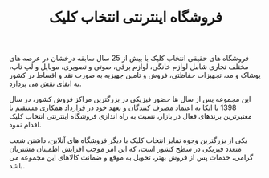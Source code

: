 ﻿---
layout: post
title: فروشگاه اینترنتی انتخاب کلیک
name_en: entekhabclick
company_slug: entekhabclick
logo: 
cover: 
company_count:
founded:
location: ""
total_review: 
total_interview: 
salary_avg: 
salary_min: 
salary_max: 
rate: 
view_count: 
industry: کامپیوتر، فناوری اطلاعات و اینترنت
city: تهران, تهران
size_en: VS
size: 11-50 نفر
site: https://entekhabclick.com/
---

فروشگاه های حقیقی انتخاب کلیک با بیش از 25 سال سابقه درخشان در عرصه های مختلف تجاری شامل لوازم خانگی، لوازم برقی، صوتی و تصویری، موبایل و لپ تاپ، پوشاک و مد، تجهیزات حفاظتی، فروش و تامین جهیزیه به صورت نقد و اقساط در کشور به ایفای نقش می پردازد.

این مجموعه پس از سال ها حضور فیزیکی در بزرگترین مراکز فروش کشور، در سال 1398 با اتکا به اعتماد مصرف کنندگان و تعهد خود در قرارداد همکاری مستقیم با معتبرترین برندهای فعال در بازار، نسبت به راه اندازی فروشگاه اینترنتی انتخاب کلیک اقدام نمود.

یکی از بزرگترین وجوه تمایز انتخاب کلیک با دیگر فروشگاه های آنلاین، داشتن شعب متعدد فیزیکی در سطح کشور است، که این امر موجب افزایش اطمینان مشتریان گرامی، خدمات پس از فروش بهتر، تحویل به موقع و ضمانت کالاهای این مجموعه می باشد.
